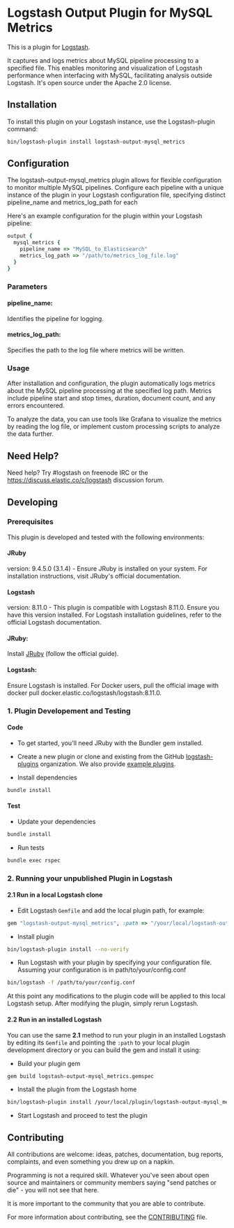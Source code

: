 # Logstash Output Plugin for MySQL Metrics

This is a plugin for [Logstash](https://github.com/elastic/logstash).

It captures and logs metrics about MySQL pipeline processing to a specified file. This enables monitoring and visualization of Logstash performance when interfacing with MySQL, facilitating analysis outside Logstash. It's open source under the Apache 2.0 license.

## Installation

To install this plugin on your Logstash instance, use the Logstash-plugin command:

```sh
bin/logstash-plugin install logstash-output-mysql_metrics
```

## Configuration

The logstash-output-mysql_metrics plugin allows for flexible configuration to monitor multiple MySQL pipelines. Configure each pipeline with a unique instance of the plugin in your Logstash configuration file, specifying distinct pipeline_name and metrics_log_path for each

Here's an example configuration for the plugin within your Logstash pipeline:

```ruby
output {
  mysql_metrics {
    pipeline_name => "MySQL_to_Elasticsearch"
    metrics_log_path => "/path/to/metrics_log_file.log"
  }
}
```

### Parameters

#### pipeline_name:

Identifies the pipeline for logging.

#### metrics_log_path:

Specifies the path to the log file where metrics will be written.

### Usage

After installation and configuration, the plugin automatically logs metrics about the MySQL pipeline processing at the specified log path. Metrics include pipeline start and stop times, duration, document count, and any errors encountered.

To analyze the data, you can use tools like Grafana to visualize the metrics by reading the log file, or implement custom processing scripts to analyze the data further.

## Need Help?

Need help? Try #logstash on freenode IRC or the https://discuss.elastic.co/c/logstash discussion forum.

## Developing

### Prerequisites

This plugin is developed and tested with the following environments:

#### JRuby

version: 9.4.5.0 (3.1.4) - Ensure JRuby is installed on your system. For installation instructions, visit JRuby's official documentation.

#### Logstash

version: 8.11.0 - This plugin is compatible with Logstash 8.11.0. Ensure you have this version installed. For Logstash installation guidelines, refer to the official Logstash documentation.

#### JRuby:

Install [JRuby](https://www.jruby.org/getting-started) (follow the official guide).

#### Logstash:

Ensure Logstash is installed. For Docker users, pull the official image with docker pull docker.elastic.co/logstash/logstash:8.11.0.

### 1. Plugin Developement and Testing

#### Code

- To get started, you'll need JRuby with the Bundler gem installed.

- Create a new plugin or clone and existing from the GitHub [logstash-plugins](https://github.com/logstash-plugins) organization. We also provide [example plugins](https://github.com/logstash-plugins?query=example).

- Install dependencies

```sh
bundle install
```

#### Test

- Update your dependencies

```sh
bundle install
```

- Run tests

```sh
bundle exec rspec
```

### 2. Running your unpublished Plugin in Logstash

#### 2.1 Run in a local Logstash clone

- Edit Logstash `Gemfile` and add the local plugin path, for example:

```ruby
gem "logstash-output-mysql_metrics", :path => "/your/local/logstash-output-mysql_metrics"
```

- Install plugin

```sh
bin/logstash-plugin install --no-verify
```

- Run Logstash with your plugin by specifying your configuration file. Assuming your configuration is in path/to/your/config.conf

```sh
bin/logstash -f /path/to/your/config.conf
```

At this point any modifications to the plugin code will be applied to this local Logstash setup. After modifying the plugin, simply rerun Logstash.

#### 2.2 Run in an installed Logstash

You can use the same **2.1** method to run your plugin in an installed Logstash by editing its `Gemfile` and pointing the `:path` to your local plugin development directory or you can build the gem and install it using:

- Build your plugin gem

```sh
gem build logstash-output-mysql_metrics.gemspec
```

- Install the plugin from the Logstash home

```sh
bin/logstash-plugin install /your/local/plugin/logstash-output-mysql_metrics-0.1.0.gem
```

- Start Logstash and proceed to test the plugin

## Contributing

All contributions are welcome: ideas, patches, documentation, bug reports, complaints, and even something you drew up on a napkin.

Programming is not a required skill. Whatever you've seen about open source and maintainers or community members saying "send patches or die" - you will not see that here.

It is more important to the community that you are able to contribute.

For more information about contributing, see the [CONTRIBUTING](https://github.com/elastic/logstash/blob/main/CONTRIBUTING.md) file.
